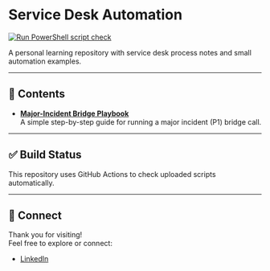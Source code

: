 # Service Desk Automation

[![Run PowerShell script check](https://github.com/vishjoshi2023/service-desk-automation/actions/workflows/main.yml/badge.svg)](https://github.com/vishjoshi2023/service-desk-automation/actions/workflows/main.yml)

A personal learning repository with service desk process notes and small automation examples.

---

## 🚀 Contents

- **[Major-Incident Bridge Playbook](MI-Bridge-Playbook.md)**  
  A simple step-by-step guide for running a major incident (P1) bridge call.

---

## ✅ Build Status

This repository uses GitHub Actions to check uploaded scripts automatically.

---

## 🔗 Connect

Thank you for visiting!  
Feel free to explore or connect:  
- [LinkedIn](https://www.linkedin.com/in/vishvajitjoshi)
